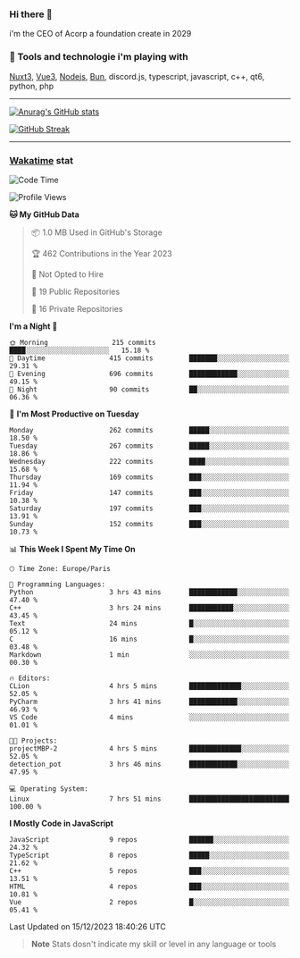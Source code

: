### Hi there 👋

i'm the CEO of Acorp a foundation create in 2029  

### 🧰 Tools and technologie i'm playing with

[Nuxt3](https://nuxt.com), [Vue3](https://vuejs.org/), [Nodejs](https://nodejs.org), [Bun](https://bun.sh/), discord.js, typescript, javascript, c++, qt6, python, php

---

[![Anurag's GitHub stats](https://github-readme-stats.vercel.app/api?username=ackimixs&show_icons=true&theme=github_dark&count_private=true)](https://www.ackimixs.xyz)

[![GitHub Streak](https://github-readme-streak-stats.herokuapp.com?user=Ackimixs&theme=github-dark-blue&date_format=j%20M%5B%20Y%5D&mode=weekly)](https://git.io/streak-stats)

---
 
 ### [Wakatime](https://wakatime.com/) stat

<!--START_SECTION:waka-->
![Code Time](http://img.shields.io/badge/Code%20Time-897%20hrs%2022%20mins-blue)

![Profile Views](http://img.shields.io/badge/Profile%20Views-0-blue)

**🐱 My GitHub Data** 

> 📦 1.0 MB Used in GitHub's Storage 
 > 
> 🏆 462 Contributions in the Year 2023
 > 
> 🚫 Not Opted to Hire
 > 
> 📜 19 Public Repositories 
 > 
> 🔑 16 Private Repositories 
 > 
**I'm a Night 🦉** 

```text
🌞 Morning                215 commits         ████░░░░░░░░░░░░░░░░░░░░░   15.18 % 
🌆 Daytime                415 commits         ███████░░░░░░░░░░░░░░░░░░   29.31 % 
🌃 Evening                696 commits         ████████████░░░░░░░░░░░░░   49.15 % 
🌙 Night                  90 commits          ██░░░░░░░░░░░░░░░░░░░░░░░   06.36 % 
```
📅 **I'm Most Productive on Tuesday** 

```text
Monday                   262 commits         █████░░░░░░░░░░░░░░░░░░░░   18.50 % 
Tuesday                  267 commits         █████░░░░░░░░░░░░░░░░░░░░   18.86 % 
Wednesday                222 commits         ████░░░░░░░░░░░░░░░░░░░░░   15.68 % 
Thursday                 169 commits         ███░░░░░░░░░░░░░░░░░░░░░░   11.94 % 
Friday                   147 commits         ███░░░░░░░░░░░░░░░░░░░░░░   10.38 % 
Saturday                 197 commits         ███░░░░░░░░░░░░░░░░░░░░░░   13.91 % 
Sunday                   152 commits         ███░░░░░░░░░░░░░░░░░░░░░░   10.73 % 
```


📊 **This Week I Spent My Time On** 

```text
🕑︎ Time Zone: Europe/Paris

💬 Programming Languages: 
Python                   3 hrs 43 mins       ████████████░░░░░░░░░░░░░   47.40 % 
C++                      3 hrs 24 mins       ███████████░░░░░░░░░░░░░░   43.45 % 
Text                     24 mins             █░░░░░░░░░░░░░░░░░░░░░░░░   05.12 % 
C                        16 mins             █░░░░░░░░░░░░░░░░░░░░░░░░   03.48 % 
Markdown                 1 min               ░░░░░░░░░░░░░░░░░░░░░░░░░   00.30 % 

🔥 Editors: 
CLion                    4 hrs 5 mins        █████████████░░░░░░░░░░░░   52.05 % 
PyCharm                  3 hrs 41 mins       ████████████░░░░░░░░░░░░░   46.93 % 
VS Code                  4 mins              ░░░░░░░░░░░░░░░░░░░░░░░░░   01.01 % 

🐱‍💻 Projects: 
projectMBP-2             4 hrs 5 mins        █████████████░░░░░░░░░░░░   52.05 % 
detection_pot            3 hrs 46 mins       ████████████░░░░░░░░░░░░░   47.95 % 

💻 Operating System: 
Linux                    7 hrs 51 mins       █████████████████████████   100.00 % 
```

**I Mostly Code in JavaScript** 

```text
JavaScript               9 repos             ██████░░░░░░░░░░░░░░░░░░░   24.32 % 
TypeScript               8 repos             █████░░░░░░░░░░░░░░░░░░░░   21.62 % 
C++                      5 repos             ███░░░░░░░░░░░░░░░░░░░░░░   13.51 % 
HTML                     4 repos             ███░░░░░░░░░░░░░░░░░░░░░░   10.81 % 
Vue                      2 repos             █░░░░░░░░░░░░░░░░░░░░░░░░   05.41 % 
```




 Last Updated on 15/12/2023 18:40:26 UTC
<!--END_SECTION:waka-->

> **Note**
> Stats dosn't indicate my skill or level in any language or tools
